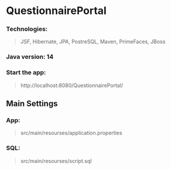 # QuestionnairePortal

### Technologies: 
> JSF, Hibernate, JPA, PostreSQL, Maven, PrimeFaces, JBoss
### Java version: 14

### Start the app:
> http://localhost:8080/QuestionnairePortal/
## Main Settings
### App:
> src/main/resourses/application.properties
### SQL:
> src/main/resourses/script.sql


